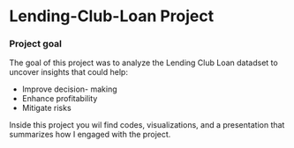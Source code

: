 # Lending-Club-Loan Project

### Project goal
The goal of this project was to analyze the Lending Club Loan datadset to uncover insights that could help:
- Improve decision- making
- Enhance profitability
- Mitigate risks

Inside this project you wil find codes, visualizations, and a presentation that summarizes how I engaged with the project.
